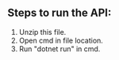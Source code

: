 Steps to run the API: 
----------------------------
1. Unzip this file. 
2. Open cmd in file location. 
3. Run "dotnet run" in cmd. 
